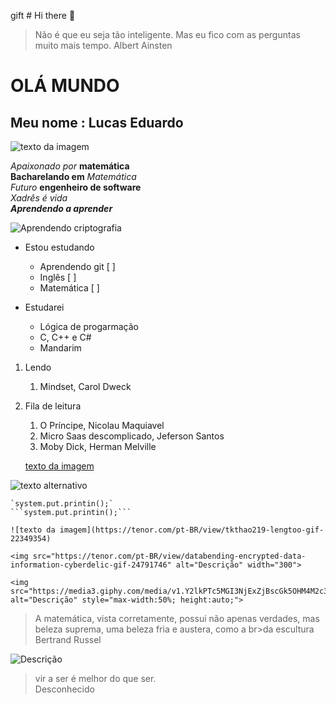 gift # Hi there 👋

<!-- Cabeçalhos -->
>Não é que eu seja tão inteligente. Mas eu fico com as perguntas muito mais tempo. Albert Ainsten

# OLÁ MUNDO
<h2>Meu nome  : Lucas Eduardo</h2> 

   ![texto da imagem](https://media.tenor.com/Vd-hE4bIEU8AAAAj/amicat1-math.gif)

*Apaixonado por*  **matemática** <br>
**Bacharelando em** *Matemática*<br>
 _Futuro_ __engenheiro de software__<br>
*Xadrês é vida*<br>
___Aprendendo a aprender___

![Aprendendo criptografia](https://www.inovacaotecnologica.com.br/noticias/imagens/010150100628-criptografia-e-caos-2.gif)

- Estou estudando
  - Aprendendo git [ ] 
  - Inglês         [ ]
  - Matemática     [ ]

- Estudarei         
    - Lógica de progarmação
    - C, C++ e C#
    - Mandarim

    
 1. Lendo
     1. Mindset, Carol Dweck

    
 2. Fila de leitura
    1. O Príncipe, Nicolau Maquiavel
    2. Micro Saas descomplicado, Jeferson Santos
    3. Moby Dick, Herman Melville



    [texto da imagem](https://chatgpt.com/c/6899f12d-eea0-8323-8c40-0bff3eadde5a)


   ![texto alternativo](https://pensamentos.org/wp-content/uploads/2023/02/gifs-de-bom-dia-1.gif)


    `system.put.printin();`
    ```system.put.printin();```

    ![texto da imagem](https://tenor.com/pt-BR/view/tkthao219-lengtoo-gif-22349354)

    <img src="https://tenor.com/pt-BR/view/databending-encrypted-data-information-cyberdelic-gif-24791746" alt="Descrição" width="300">

    <img src="https://media3.giphy.com/media/v1.Y2lkPTc5MGI3NjExZjBscGk5OHM4M2c3dzZsOGZiMDVpM2xidmZkeHF1Y3B2NzZsczc3cCZlcD12MV9pbnRlcm5hbF9naWZfYnlfaWQmY3Q9Zw/bq6oSl2yU8iYM/giphy.gif" alt="Descrição" style="max-width:50%; height:auto;">

   >A matemática, vista corretamente, possui não apenas verdades, mas beleza suprema, uma beleza fria e austera, como a br>da escultura 
    <br>Bertrand Russel

<img src="https://4.bp.blogspot.com/-EcgswjdW7go/VOUspFzCYiI/AAAAAAAAPaI/lQGUGFfDL24/s1600/30.gif" alt="Descrição" style="max-width:60%; height:auto; display:block;">

>vir a ser é melhor do que ser. <br>Desconhecido






